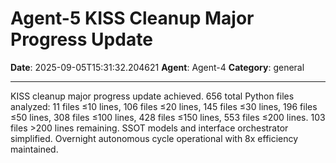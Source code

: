 # Agent-5 KISS Cleanup Major Progress Update

**Date**: 2025-09-05T15:31:32.204621
**Agent**: Agent-4
**Category**: general

---

KISS cleanup major progress update achieved. 656 total Python files analyzed: 11 files ≤10 lines, 106 files ≤20 lines, 145 files ≤30 lines, 196 files ≤50 lines, 308 files ≤100 lines, 428 files ≤150 lines, 553 files ≤200 lines. 103 files >200 lines remaining. SSOT models and interface orchestrator simplified. Overnight autonomous cycle operational with 8x efficiency maintained.
